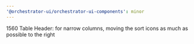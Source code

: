 ```yaml
---
'@orchestrator-ui/orchestrator-ui-components': minor
---
```


1560 Table Header: for narrow columns, moving the sort icons as much as possible to the right

